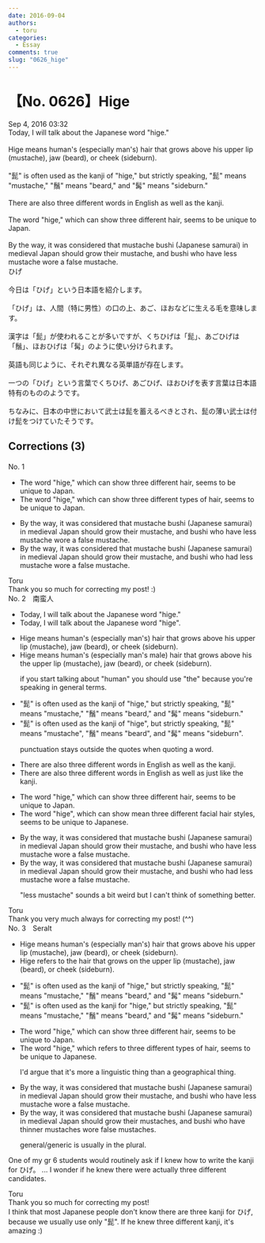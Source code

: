 ```yaml
---
date: 2016-09-04
authors:
  - toru
categories:
  - Essay
comments: true
slug: "0626_hige"
---
```


# 【No. 0626】Hige
<div class="date">Sep 4, 2016 03:32</div>
<div id="post"><div id="body_show_ori">
Today, I will talk about the Japanese word "hige."<br/><br/>Hige means human's (especially man's) hair that grows above his upper lip (mustache), jaw (beard), or cheek (sideburn).<br/><br/>"髭" is often used as the kanji of "hige," but strictly speaking, "髭" means "mustache," "鬚" means "beard," and "髯" means "sideburn." <br/><br/>There are also three different words in English as well as the kanji.<br/><br/>The word "hige," which can show three different hair, seems to be unique to Japan.<br/><br/>By the way, it was considered that mustache bushi (Japanese samurai) in medieval Japan should grow their mustache, and bushi who have less mustache wore a false mustache.
</div></div>

<!-- more -->

<div id="post_ja"><div id="body_show_mo">
ひげ<br/><br/>今日は「ひげ」という日本語を紹介します。<br/><br/>「ひげ」は、人間（特に男性）の口の上、あご、ほおなどに生える毛を意味します。<br/><br/>漢字は「髭」が使われることが多いですが、くちひげは「髭」、あごひげは「鬚」、ほおひげは「髯」のように使い分けられます。<br/><br/>英語も同じように、それぞれ異なる英単語が存在します。<br/><br/>一つの「ひげ」という言葉でくちひげ、あごひげ、ほおひげを表す言葉は日本語特有のもののようです。<br/><br/>ちなみに、日本の中世において武士は髭を蓄えるべきとされ、髭の薄い武士は付け髭をつけていたそうです。
</div></div>

## Corrections (3)
<div id="block"><div class="first_name"> No. 1　<span class="just_name"></span></div><div id="block2">
<ul class="correction_field">
<li class="incorrect">The word "hige," which can show three different hair, seems to be unique to Japan.</li>
<li class="corrected correct">
The word "hige," which can show three different <span class="f_red">types of</span> hair, seems to be unique to Japan.
</li>
</ul>
<ul class="correction_field">
<li class="incorrect">By the way, it was considered that mustache bushi (Japanese samurai) in medieval Japan should grow their mustache, and bushi who have less mustache wore a false mustache.</li>
<li class="corrected correct">
By the way, it was considered that mustache bushi (Japanese samurai) in medieval Japan should grow their mustache, and bushi who <span class="f_red">had</span> less mustache wore a false mustache.
</li>
</ul>
</div><div class="name"><span class="just_name">Toru</span><br>
Thank you so much for correcting my post! :)
</div>
</div>
<div id="block"><div class="first_name"> No. 2　<span class="just_name">南蛮人</span></div><div id="block2">
<ul class="correction_field">
<li class="incorrect">Today, I will talk about the Japanese word "hige."</li>
<li class="corrected correct">
Today, I will talk about the Japanese word "hige<span class="f_bold"><span class="f_blue">".</span></span>
</li>
</ul>
<ul class="correction_field">
<li class="incorrect">Hige means human's (especially man's) hair that grows above his upper lip (mustache), jaw (beard), or cheek (sideburn).</li>
<li class="corrected correct">
Hige means human<span class="sline"><span class="f_red">'s</span></span> (especially <span class="sline"><span class="f_red">man's</span></span> <span class="f_blue">male</span>) hair that grows above <span class="f_red"><span class="sline">his</span></span> <span class="f_blue">the</span> upper lip (mustache), jaw (beard), or cheek (sideburn).
<p class="correction_comment">if you start talking about "human" you should use "the" because you're speaking in general terms.</p>
</li>
</ul>
<ul class="correction_field">
<li class="incorrect">"髭" is often used as the kanji of "hige," but strictly speaking, "髭" means "mustache," "鬚" means "beard," and "髯" means "sideburn." </li>
<li class="corrected correct">
"髭" is often used as the kanji of "hige<span class="f_bold"><span class="f_blue">",</span></span> but strictly speaking, "髭" means "mustache<span class="f_bold"><span class="f_blue">",</span></span> "鬚" means "beard<span class="f_bold"><span class="f_blue">",</span></span> and "髯" means "sideburn<span class="f_bold"><span class="f_blue">".</span></span> 
<p class="correction_comment">punctuation stays outside the quotes when quoting a word.</p>
</li>
</ul>
<ul class="correction_field">
<li class="incorrect">There are also three different words in English as well as the kanji.</li>
<li class="corrected correct">
There are also three different words in English <span class="sline"><span class="f_red">as well as</span></span> <span class="f_blue">just like</span> the kanji.
</li>
</ul>
<ul class="correction_field">
<li class="incorrect">The word "hige," which can show three different hair, seems to be unique to Japan.</li>
<li class="corrected correct">
The word "hige<span class="f_bold"><span class="f_blue">",</span></span> which can <span class="sline"><span class="f_red">show</span></span> <span class="f_blue">mean</span> three different <span class="f_blue">facial</span> hair <span class="f_blue">styles</span>, seems to be unique to Japan<span class="f_blue">ese</span>.
</li>
</ul>
<ul class="correction_field">
<li class="incorrect">By the way, it was considered that mustache bushi (Japanese samurai) in medieval Japan should grow their mustache, and bushi who have less mustache wore a false mustache.</li>
<li class="corrected correct">
By the way, it was considered that mustache bushi (Japanese samurai) in medieval Japan should grow their mustache, and bushi who ha<span class="f_bold"><span class="f_blue">d</span></span> less mustache wore a false mustache.
<p class="correction_comment">"less mustache" sounds a bit weird but I can't think of something better.</p>
</li>
</ul>
</div><div class="name"><span class="just_name">Toru</span><br>
Thank you very much always for correcting my post! (^^)
</div>
</div>
<div id="block"><div class="first_name"> No. 3　<span class="just_name">Seralt</span></div><div id="block2">
<ul class="correction_field">
<li class="incorrect">Hige means human's (especially man's) hair that grows above his upper lip (mustache), jaw (beard), or cheek (sideburn).</li>
<li class="corrected correct">
Hige <span class="f_blue">refers to the</span> hair that grows <span class="f_red">on the </span>upper lip (mustache), jaw (beard), or cheek (sideburn).
</li>
</ul>
<ul class="correction_field">
<li class="incorrect">"髭" is often used as the kanji of "hige," but strictly speaking, "髭" means "mustache," "鬚" means "beard," and "髯" means "sideburn." </li>
<li class="corrected correct">
"髭" is often used as the kanji <span class="f_red">for</span> "hige," but strictly speaking, "髭" means "mustache," "鬚" means "beard," and "髯" means "sideburn." 
</li>
</ul>
<ul class="correction_field">
<li class="incorrect">The word "hige," which can show three different hair, seems to be unique to Japan.</li>
<li class="corrected correct">
The word "hige," which <span class="f_blue">refers to</span> three different <span class="f_red">types of </span>hair, seems to be unique to <span class="f_red">Japanese</span>.
<p class="correction_comment">I'd argue that it's more a linguistic thing than a geographical thing.</p>
</li>
</ul>
<ul class="correction_field">
<li class="incorrect">By the way, it was considered that mustache bushi (Japanese samurai) in medieval Japan should grow their mustache, and bushi who have less mustache wore a false mustache.</li>
<li class="corrected correct">
By the way, it was considered that <span class="f_red"><span class="sline">mustache</span></span> bushi (Japanese samurai) in medieval Japan should grow their mustache<span class="f_red">s</span>, and bushi who have <span class="f_red">thinner </span>mustache<span class="f_red">s</span> wore false mustache<span class="f_red">s</span>.
<p class="correction_comment">general/generic is usually in the plural.</p>
</li>
</ul>
<p class="comment_small">
 One of my gr 6 students would routinely ask if I knew how to write the kanji for ひげ。 ... I wonder if he knew there were actually three different candidates.
</p>

</div><div class="name"><span class="just_name">Toru</span><br>
Thank you so much for correcting my post!<br/>I think that most Japanese people don't know there are three kanji for ひげ, because we usually use only "髭". If he knew three different kanji, it's amazing :)
</div>
</div>
